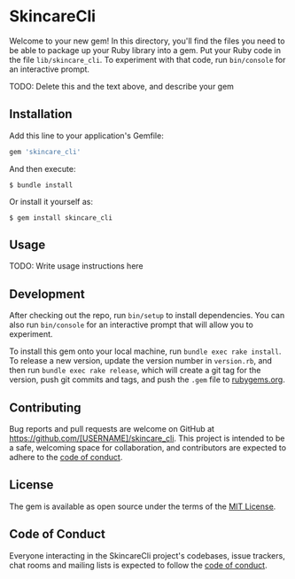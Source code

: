 # SkincareCli

Welcome to your new gem! In this directory, you'll find the files you need to be able to package up your Ruby library into a gem. Put your Ruby code in the file `lib/skincare_cli`. To experiment with that code, run `bin/console` for an interactive prompt.

TODO: Delete this and the text above, and describe your gem

## Installation

Add this line to your application's Gemfile:

```ruby
gem 'skincare_cli'
```

And then execute:

    $ bundle install

Or install it yourself as:

    $ gem install skincare_cli

## Usage

TODO: Write usage instructions here

## Development

After checking out the repo, run `bin/setup` to install dependencies. You can also run `bin/console` for an interactive prompt that will allow you to experiment.

To install this gem onto your local machine, run `bundle exec rake install`. To release a new version, update the version number in `version.rb`, and then run `bundle exec rake release`, which will create a git tag for the version, push git commits and tags, and push the `.gem` file to [rubygems.org](https://rubygems.org).

## Contributing

Bug reports and pull requests are welcome on GitHub at https://github.com/[USERNAME]/skincare_cli. This project is intended to be a safe, welcoming space for collaboration, and contributors are expected to adhere to the [code of conduct](https://github.com/[USERNAME]/skincare_cli/blob/master/CODE_OF_CONDUCT.md).


## License

The gem is available as open source under the terms of the [MIT License](https://opensource.org/licenses/MIT).

## Code of Conduct

Everyone interacting in the SkincareCli project's codebases, issue trackers, chat rooms and mailing lists is expected to follow the [code of conduct](https://github.com/[USERNAME]/skincare_cli/blob/master/CODE_OF_CONDUCT.md).
